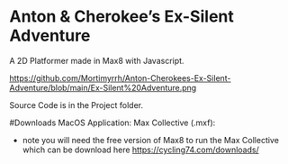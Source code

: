 # Anton & Cherokee’s Ex-Silent Adventure
A 2D Platformer made in Max8 with Javascript.

https://github.com/Mortimyrrh/Anton-Cherokees-Ex-Silent-Adventure/blob/main/Ex-Silent%20Adventure.png


Source Code is in the Project folder.

#Downloads 
MacOS Application: 
Max Collective (.mxf): 
- note you will need the free version of Max8 to run the Max Collective which can be download here https://cycling74.com/downloads/

